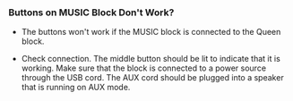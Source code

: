 
### Buttons on MUSIC Block Don't Work?

- The buttons won't work if the MUSIC block is connected to the Queen block.

- Check connection. The middle button should be lit to indicate that it is working. Make sure that the block is connected to a power source through the USB cord. The AUX cord should be plugged into a speaker that is running on AUX mode.